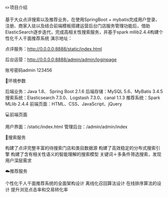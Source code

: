 ✏️项目介绍

基于大众点评搜索以及推荐业务，在使用SpringBoot + mybatis完成用户登录、注册、商家入驻以及结合前端模板搭建运营后台门店服务管理功能后，借助ElasticSearch逐步迭代，完成高相关性搜索服务，并基于spark mllib2.4.4构建个性化千人千面推荐系统
演示地址：

点评服务：http://0.0.0.0:8888/static/index.html

后台运营：http://0.0.0.0:8888/admin/admin/loginpage 

账号密码admin 123456

🔧环境参数

后端业务：Java 1.8、 Spring Boot 2.1.6
后端存储：MySQL 5.6、MyBatis 3.4.5
搜索系统：Elasticsearch 7.3.0、Logstash 7.3.0、canal 1.1.3
推荐系统：Spark MLlib 2.4.4
前端页面：HTML、CSS、JavaScript、jQuery

💻前端页面

用户界面：/static/index.html
管理后台：/admin/admin/index

🎨搜索服务

构建了点评完整丰富的待搜索门店和类目数据源
构建了高效稳定的分布式搜索引擎
构建了含有相关性语义的智能理解的搜索模型
关键词＋多条件筛选搜索，发现用户深层需求

☁️推荐服务

个性化千人千面推荐系统的全面架构设计
离线化召回算法设计
在线排序算法的设计
提升浏览点击率和交易转化率